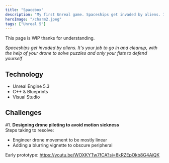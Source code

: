 ```yaml
---
title: "Spacebox"
description: "My first Unreal game. Spaceships get invaded by aliens. It's your job to go in and cleanup, with the help of your drone to solve puzzles and only your fists to defend yourself."
heroImage: "/charm2.jpeg"
tags: ["Unreal 5"]
---
```


This page is WIP thanks for understanding.

_Spaceships get invaded by aliens. It's your job to go in and cleanup, with the help of your drone to solve puzzles and only your fists to defend yourself_

## Technology

- Unreal Engine 5.3
- C++ & Blueprints
- Visual Studio

## Challenges

#1. **Designing drone piloting to avoid motion sickness**  
Steps taking to resolve:

- Engineer drone movement to be mostly linear
- Adding a blurring vignette to obscure peripheral

Early prototype: https://youtu.be/WOXKYTw7fCA?si=8kRZEpOkb8G4AiQK
